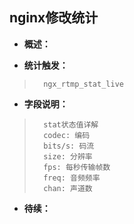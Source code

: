 ## nginx修改统计
- **概述：**
>
>
>
>
>
>
>

- **统计触发：**
>
>       ngx_rtmp_stat_live
>
>

- **字段说明：**
>
>       stat状态值详解
>       codec: 编码
>       bits/s: 码流
>       size: 分辨率
>       fps: 每秒传输帧数
>       freq: 音频频率
>       chan: 声道数
>
>
>
>
>
>

- **待续：**
>
>
>
>
>
>
>
>
